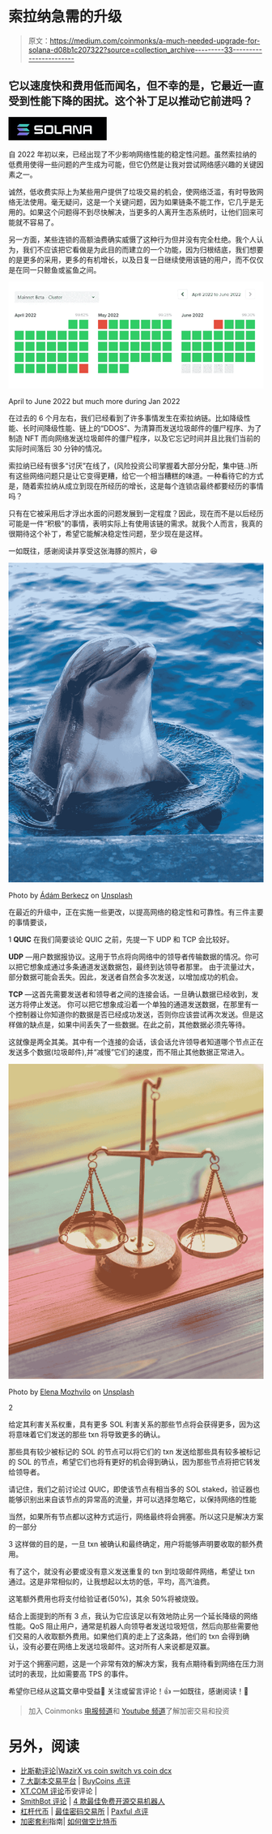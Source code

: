 # 索拉纳急需的升级

> 原文：<https://medium.com/coinmonks/a-much-needed-upgrade-for-solana-d08b1c207322?source=collection_archive---------33----------------------->

## 它以速度快和费用低而闻名，但不幸的是，它最近一直受到性能下降的困扰。这个补丁足以推动它前进吗？

![](img/208e3f17feec13db7166a947c3606b09.png)

自 2022 年初以来，已经出现了不少影响网络性能的稳定性问题。虽然索拉纳的低费用使得一些问题的产生成为可能，但它仍然是让我对尝试网络感兴趣的关键因素之一。

诚然，低收费实际上为某些用户提供了垃圾交易的机会，使网络泛滥，有时导致网络无法使用。毫无疑问，这是一个关键问题，因为如果链条不能工作，它几乎是无用的。如果这个问题得不到尽快解决，当更多的人离开生态系统时，让他们回来可能就不容易了。

另一方面，某些连锁的高额油费确实威慑了这种行为但并没有完全杜绝。我个人认为，我们不应该把它看做是为此目的而建立的一个功能，因为归根结底，我们想要的是更多的采用，更多的有机增长，以及日复一日继续使用该链的用户，而不仅仅是在同一只鲸鱼或鲨鱼之间。

![](img/8f6b84d26f1ca723b74567e55066ad65.png)

April to June 2022 but much more during Jan 2022

在过去的 6 个月左右，我们已经看到了许多事情发生在索拉纳链。比如降级性能、长时间降级性能、链上的“DDOS”、为清算而发送垃圾邮件的僵尸程序、为了制造 NFT 而向网络发送垃圾邮件的僵尸程序，以及它忘记时间并且比我们当前的实际时间落后 30 分钟的情况。

索拉纳已经有很多“讨厌”在线了，(风险投资公司掌握着大部分分配，集中链..)所有这些网络问题只是让它变得更糟，给它一个相当糟糕的味道。一种看待它的方式是，随着索拉纳从成立到现在所经历的增长，这是每个连锁店最终都要经历的事情吗？

只有在它被采用后才浮出水面的问题发展到一定程度？因此，现在而不是以后经历可能是一件“积极”的事情，表明实际上有使用该链的需求。就我个人而言，我真的很期待这个补丁，希望它能解决稳定性问题，至少现在是这样。

一如既往，感谢阅读并享受这张海豚的照片，😆

![](img/6d6c2a6e381f039ebfe4d12f9aad0fdf.png)

Photo by [Ádám Berkecz](https://unsplash.com/@aberkecz?utm_source=medium&utm_medium=referral) on [Unsplash](https://unsplash.com?utm_source=medium&utm_medium=referral)

在最近的升级中，正在实施一些更改，以提高网络的稳定性和可靠性。有三件主要的事情要谈，

1 **QUIC**
在我们简要谈论 QUIC 之前，先提一下 UDP 和 TCP 会比较好。

**UDP** —用户数据报协议。这用于节点将向网络中的领导者传输数据的情况。你可以把它想象成通过多条通道发送数据包，最终到达领导者那里。
由于流量过大，部分数据可能会丢失。因此，发送者自然会多次发送，以增加成功的机会。

**TCP** —这首先需要发送者和领导者之间的连接会话。一旦确认数据已经收到，发送方将停止发送。
你可以把它想象成沿着一个单独的通道发送数据，在那里有一个控制器让你知道你的数据是否已经成功发送，否则你应该尝试再次发送。但是这样做的缺点是，如果中间丢失了一些数据。在此之前，其他数据必须先等待。

这就像是两全其美。其中有一个连接的会话，该会话允许领导者知道哪个节点正在发送多个数据(垃圾邮件),并“减慢”它们的速度，而不阻止其他数据正常进入。

![](img/a0db304bca38981901faf37e3d2b0639.png)

Photo by [Elena Mozhvilo](https://unsplash.com/@miracleday?utm_source=medium&utm_medium=referral) on [Unsplash](https://unsplash.com?utm_source=medium&utm_medium=referral)

2

给定其利害关系权重，具有更多 SOL 利害关系的那些节点将会获得更多，因为这将意味着它们发送的那些 txn 将导致更多的确认。

那些具有较少被标记的 SOL 的节点可以将它们的 txn 发送给那些具有较多被标记的 SOL 的节点，希望它们也将有更好的机会得到确认，因为那些节点将把它转发给领导者。

请记住，我们之前讨论过 QUIC，即使该节点有相当多的 SOL staked，验证器也能够识别出来自该节点的异常高的流量，并可以选择忽略它，以保持网络的性能

当然，如果所有节点都以这种方式运行，网络最终将会拥塞。所以这只是解决方案的一部分

3 这样做的目的是，一旦 txn 被确认和最终确定，用户将能够声明要收取的额外费用。

有了这个，就没有必要或没有意义发送重复的 txn 到垃圾邮件网络，希望让 txn 通过。这是非常相似的，让我想起以太坊的低，平均，高汽油费。

这笔额外费用也将支付给验证者(50%)，其余 50%将被烧毁。

结合上面提到的所有 3 点，我认为它应该足以有效地防止另一个延长降级的网络性能。QoS 阻止用户，通常是机器人向领导者发送垃圾短信，然后向那些需要他们交易的人收取额外费用。如果他们真的走上了这条路，他们的 txn 会得到确认，没有必要在网络上发送垃圾邮件。这对所有人来说都是双赢。

对于这个拥塞问题，这是一个非常有效的解决方案，我有点期待看到网络在压力测试时的表现，比如需要高 TPS 的事件。

希望你已经从这篇文章中受益🐸
关注或留言评论！👍
一如既往，感谢阅读！🙏

> 加入 Coinmonks [电报频道](https://t.me/coincodecap)和 [Youtube 频道](https://www.youtube.com/c/coinmonks/videos)了解加密交易和投资

# 另外，阅读

*   [比斯勒评论](https://coincodecap.com/bitsler-review)|[WazirX vs coin switch vs coin dcx](https://coincodecap.com/wazirx-vs-coinswitch-vs-coindcx)
*   [7 大副本交易平台](https://coincodecap.com/copy-trading-platforms) | [BuyCoins 点评](https://coincodecap.com/buycoins-review)
*   [XT.COM 评论](https://coincodecap.com/profittradingapp-for-binance)币安评论 |
*   [SmithBot 评论](https://coincodecap.com/smithbot-review) | [4 款最佳免费开源交易机器人](https://coincodecap.com/free-open-source-trading-bots)
*   [杠杆代币](/coinmonks/leveraged-token-3f5257808b22) | [最佳密码交易所](/coinmonks/crypto-exchange-dd2f9d6f3769) | [Paxful 点评](/coinmonks/paxful-review-4daf2354ab70)
*   [加密套利](/coinmonks/crypto-arbitrage-guide-how-to-make-money-as-a-beginner-62bfe5c868f6)指南| [如何做空比特币](/coinmonks/how-to-short-bitcoin-568a2d0b4ae5)